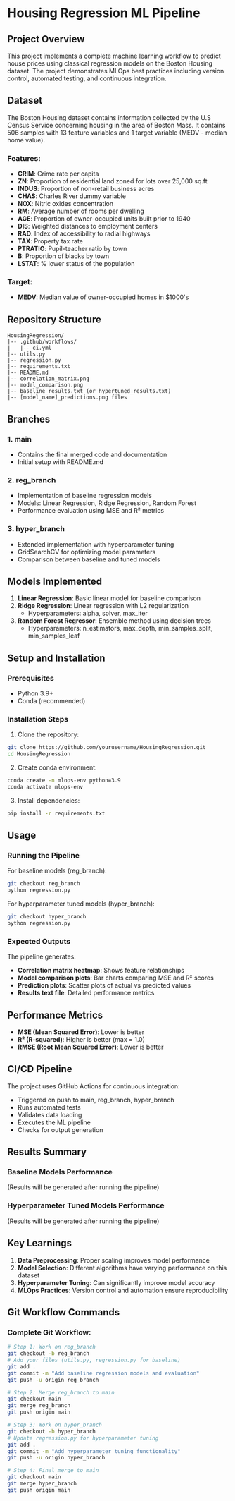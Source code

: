 ﻿# Housing Regression ML Pipeline


## Project Overview

This project implements a complete machine learning workflow to predict house prices using classical regression models on the Boston Housing dataset. The project demonstrates MLOps best practices including version control, automated testing, and continuous integration.

## Dataset

The Boston Housing dataset contains information collected by the U.S Census Service concerning housing in the area of Boston Mass. It contains 506 samples with 13 feature variables and 1 target variable (MEDV - median home value).

### Features:
- **CRIM**: Crime rate per capita
- **ZN**: Proportion of residential land zoned for lots over 25,000 sq.ft
- **INDUS**: Proportion of non-retail business acres
- **CHAS**: Charles River dummy variable
- **NOX**: Nitric oxides concentration
- **RM**: Average number of rooms per dwelling
- **AGE**: Proportion of owner-occupied units built prior to 1940
- **DIS**: Weighted distances to employment centers
- **RAD**: Index of accessibility to radial highways
- **TAX**: Property tax rate
- **PTRATIO**: Pupil-teacher ratio by town
- **B**: Proportion of blacks by town
- **LSTAT**: % lower status of the population

### Target:
- **MEDV**: Median value of owner-occupied homes in $1000's

## Repository Structure

```
HousingRegression/
|-- .github/workflows/
|   |-- ci.yml
|-- utils.py
|-- regression.py
|-- requirements.txt
|-- README.md
|-- correlation_matrix.png
|-- model_comparison.png
|-- baseline_results.txt (or hypertuned_results.txt)
|-- [model_name]_predictions.png files
```

## Branches

### 1. main
- Contains the final merged code and documentation
- Initial setup with README.md

### 2. reg_branch
- Implementation of baseline regression models
- Models: Linear Regression, Ridge Regression, Random Forest
- Performance evaluation using MSE and R² metrics

### 3. hyper_branch
- Extended implementation with hyperparameter tuning
- GridSearchCV for optimizing model parameters
- Comparison between baseline and tuned models

## Models Implemented

1. **Linear Regression**: Basic linear model for baseline comparison
2. **Ridge Regression**: Linear regression with L2 regularization
   - Hyperparameters: alpha, solver, max_iter
3. **Random Forest Regressor**: Ensemble method using decision trees
   - Hyperparameters: n_estimators, max_depth, min_samples_split, min_samples_leaf

## Setup and Installation

### Prerequisites
- Python 3.9+
- Conda (recommended)

### Installation Steps

1. Clone the repository:
```bash
git clone https://github.com/yourusername/HousingRegression.git
cd HousingRegression
```

2. Create conda environment:
```bash
conda create -n mlops-env python=3.9
conda activate mlops-env
```

3. Install dependencies:
```bash
pip install -r requirements.txt
```

## Usage

### Running the Pipeline

For baseline models (reg_branch):
```bash
git checkout reg_branch
python regression.py
```

For hyperparameter tuned models (hyper_branch):
```bash
git checkout hyper_branch
python regression.py
```

### Expected Outputs

The pipeline generates:
- **Correlation matrix heatmap**: Shows feature relationships
- **Model comparison plots**: Bar charts comparing MSE and R² scores
- **Prediction plots**: Scatter plots of actual vs predicted values
- **Results text file**: Detailed performance metrics

## Performance Metrics

- **MSE (Mean Squared Error)**: Lower is better
- **R² (R-squared)**: Higher is better (max = 1.0)
- **RMSE (Root Mean Squared Error)**: Lower is better

## CI/CD Pipeline

The project uses GitHub Actions for continuous integration:
- Triggered on push to main, reg_branch, hyper_branch
- Runs automated tests
- Validates data loading
- Executes the ML pipeline
- Checks for output generation

## Results Summary

### Baseline Models Performance
(Results will be generated after running the pipeline)

### Hyperparameter Tuned Models Performance
(Results will be generated after running the pipeline)

## Key Learnings

1. **Data Preprocessing**: Proper scaling improves model performance
2. **Model Selection**: Different algorithms have varying performance on this dataset
3. **Hyperparameter Tuning**: Can significantly improve model accuracy
4. **MLOps Practices**: Version control and automation ensure reproducibility

## Git Workflow Commands

### Complete Git Workflow:

```bash
# Step 1: Work on reg_branch
git checkout -b reg_branch
# Add your files (utils.py, regression.py for baseline)
git add .
git commit -m "Add baseline regression models and evaluation"
git push -u origin reg_branch

# Step 2: Merge reg_branch to main
git checkout main
git merge reg_branch
git push origin main

# Step 3: Work on hyper_branch
git checkout -b hyper_branch
# Update regression.py for hyperparameter tuning
git add .
git commit -m "Add hyperparameter tuning functionality"
git push -u origin hyper_branch

# Step 4: Final merge to main
git checkout main
git merge hyper_branch
git push origin main
```
